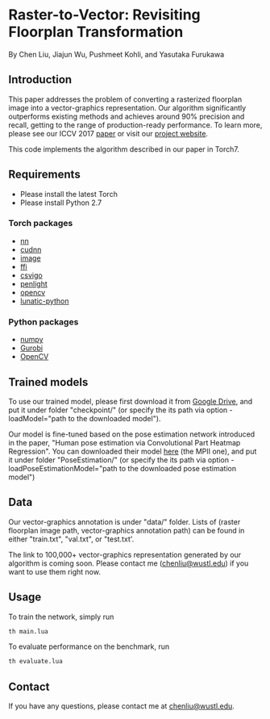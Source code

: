 # Raster-to-Vector: Revisiting Floorplan Transformation
By Chen Liu, Jiajun Wu, Pushmeet Kohli, and Yasutaka Furukawa

## Introduction

This paper addresses the problem of converting a rasterized
floorplan image into a vector-graphics representation.
Our algorithm significantly outperforms
existing methods and achieves around 90% precision and
recall, getting to the range of production-ready performance. 
To learn more, please see our ICCV 2017 [paper](https://www.cse.wustl.edu/~chenliu/floorplan-transformation/paper.pdf) or visit our [project website](https://www.cse.wustl.edu/~chenliu/floorplan-transformation.html).

This code implements the algorithm described in our paper in Torch7.

## Requirements

- Please install the latest Torch
- Please install Python 2.7

### Torch packages
- [nn](https://github.com/torch/nn)
- [cudnn](https://github.com/soumith/cudnn.torch)
- [image](https://github.com/torch/image)
- [ffi](http://luajit.org/ext_ffi.html)
- [csvigo](https://github.com/clementfarabet/lua---csv)
- [penlight](https://github.com/stevedonovan/Penlight)
- [opencv](https://github.com/marcoscoffier/lua---opencv)
- [lunatic-python](https://labix.org/lunatic-python)

### Python packages
- [numpy](http://www.scipy.org/scipylib/download.html)
- [Gurobi](http://www.gurobi.com)
- [OpenCV](https://opencv.org/)

## Trained models
To use our trained model, please first download it from [Google Drive](https://drive.google.com/file/d/0B2rs82y7tjKrQk0yRFB3RHVDUXM/view?usp=sharing), and put it under folder "checkpoint/" (or specify the its path via option -loadModel="path to the downloaded model").

Our model is fine-tuned based on the pose estimation network introduced in the paper, "Human pose estimation via Convolutional Part Heatmap Regression". You can downloaded their model [here](https://www.adrianbulat.com/human-pose-estimation) (the MPII one), and put it under folder "PoseEstimation/" (or specify the its path via option -loadPoseEstimationModel="path to the downloaded pose estimation model")

## Data
Our vector-graphics annotation is under "data/" folder. Lists of (raster floorplan image path, vector-graphics annotation path) can be found in either "train.txt", "val.txt", or "test.txt'.

The link to 100,000+ vector-graphics representation generated by our algorithm is coming soon. Please contact me (chenliu@wustl.edu) if you want to use them right now.

## Usage
To train the network, simply run
```bash
th main.lua
```

To evaluate performance on the benchmark, run
```bash
th evaluate.lua
```

## Contact

If you have any questions, please contact me at chenliu@wustl.edu.
